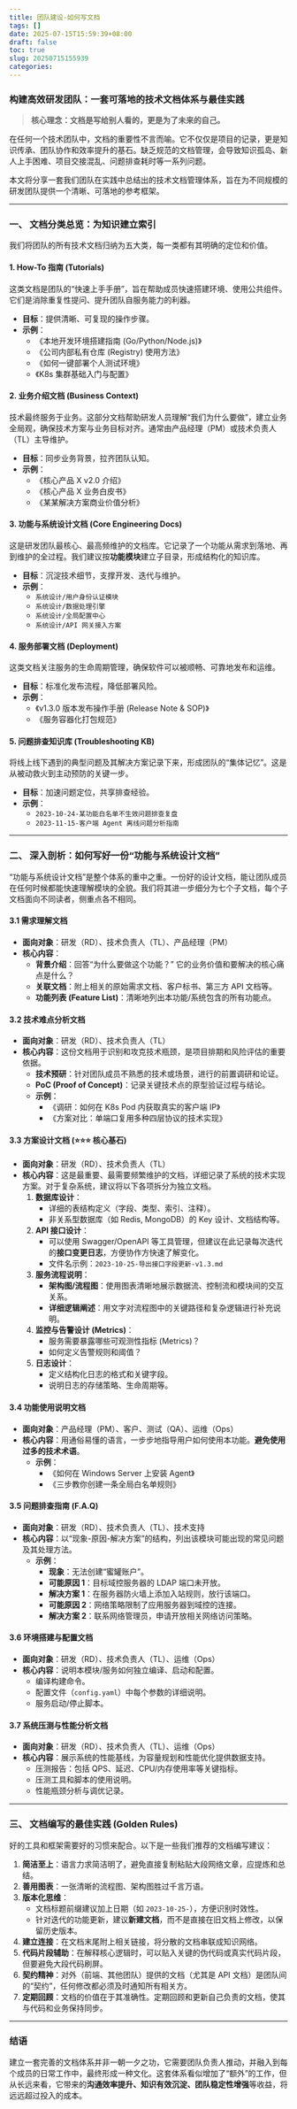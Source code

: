 ```yaml
---
title: 团队建设-如何写文档
tags: []
date: 2025-07-15T15:59:39+08:00
draft: false
toc: true
slug: 20250715155939
categories:
---
```

### **构建高效研发团队：一套可落地的技术文档体系与最佳实践**

> **核心理念：文档是写给别人看的，更是为了未来的自己。**

在任何一个技术团队中，文档的重要性不言而喻。它不仅仅是项目的记录，更是知识传承、团队协作和效率提升的基石。缺乏规范的文档管理，会导致知识孤岛、新人上手困难、项目交接混乱、问题排查耗时等一系列问题。

本文将分享一套我们团队在实践中总结出的技术文档管理体系，旨在为不同规模的研发团队提供一个清晰、可落地的参考框架。

---

### **一、 文档分类总览：为知识建立索引**

我们将团队的所有技术文档归纳为五大类，每一类都有其明确的定位和价值。

#### **1. How-To 指南 (Tutorials)**
这类文档是团队的“快速上手手册”，旨在帮助成员快速搭建环境、使用公共组件。它们是消除重复性提问、提升团队自服务能力的利器。
*   **目标**：提供清晰、可复现的操作步骤。
*   **示例**：
    *   《本地开发环境搭建指南 (Go/Python/Node.js)》
    *   《公司内部私有仓库 (Registry) 使用方法》
    *   《如何一键部署个人测试环境》
    *   《K8s 集群基础入门与配置》

#### **2. 业务介绍文档 (Business Context)**
技术最终服务于业务。这部分文档帮助研发人员理解“我们为什么要做”，建立业务全局观，确保技术方案与业务目标对齐。通常由产品经理（PM）或技术负责人（TL）主导维护。
*   **目标**：同步业务背景，拉齐团队认知。
*   **示例**：
    *   《核心产品 X v2.0 介绍》
    *   《核心产品 X 业务白皮书》
    *   《某某解决方案商业价值分析》

#### **3. 功能与系统设计文档 (Core Engineering Docs)**
这是研发团队最核心、最高频维护的文档库。它记录了一个功能从需求到落地、再到维护的全过程。我们建议按**功能模块**建立子目录，形成结构化的知识库。
*   **目标**：沉淀技术细节，支撑开发、迭代与维护。
*   **示例**：
    *   `系统设计/用户身份认证模块`
    *   `系统设计/数据处理引擎`
    *   `系统设计/全局配置中心`
    *   `系统设计/API 网关接入方案`

#### **4. 服务部署文档 (Deployment)**
这类文档关注服务的生命周期管理，确保软件可以被顺畅、可靠地发布和运维。
*   **目标**：标准化发布流程，降低部署风险。
*   **示例**：
    *   《v1.3.0 版本发布操作手册 (Release Note & SOP)》
    *   《服务容器化打包规范》

#### **5. 问题排查知识库 (Troubleshooting KB)**
将线上线下遇到的典型问题及其解决方案记录下来，形成团队的“集体记忆”。这是从被动救火到主动预防的关键一步。
*   **目标**：加速问题定位，共享排查经验。
*   **示例**：
    *   `2023-10-24-某功能白名单不生效问题排查复盘`
    *   `2023-11-15-客户端 Agent 离线问题分析指南`

---

### **二、 深入剖析：如何写好一份“功能与系统设计文档”**

“功能与系统设计文档”是整个体系的重中之重。一份好的设计文档，能让团队成员在任何时候都能快速理解模块的全貌。我们将其进一步细分为七个子文档，每个子文档面向不同读者，侧重点各不相同。

#### **3.1 需求理解文档**
*   **面向对象**：研发（RD）、技术负责人（TL）、产品经理（PM）
*   **核心内容**：
    *   **背景介绍**：回答“为什么要做这个功能？” 它的业务价值和要解决的核心痛点是什么？
    *   **关联文档**：附上相关的原始需求文档、客户标书、第三方 API 文档等。
    *   **功能列表 (Feature List)**：清晰地列出本功能/系统包含的所有功能点。

#### **3.2 技术难点分析文档**
*   **面向对象**：研发（RD）、技术负责人（TL）
*   **核心内容**：这份文档用于识别和攻克技术瓶颈，是项目排期和风险评估的重要依据。
    *   **技术预研**：针对团队成员不熟悉的技术或场景，进行的前置调研和论证。
    *   **PoC (Proof of Concept)**：记录关键技术点的原型验证过程与结论。
    *   **示例**：
        *   《调研：如何在 K8s Pod 内获取真实的客户端 IP》
        *   《方案对比：单端口复用多种四层协议的技术实现》

#### **3.3 方案设计文档 (⭐️⭐️⭐️ 核心基石)**
*   **面向对象**：研发（RD）、技术负责人（TL）
*   **核心内容**：这是最重要、最需要频繁维护的文档，详细记录了系统的技术实现方案。对于复杂系统，建议将以下各项拆分为独立文档。
    1.  **数据库设计**：
        *   详细的表结构定义（字段、类型、索引、注释）。
        *   非关系型数据库（如 Redis, MongoDB）的 Key 设计、文档结构等。
    2.  **API 接口设计**：
        *   可以使用 Swagger/OpenAPI 等工具管理，但建议在此记录每次迭代的**接口变更日志**，方便协作方快速了解变化。
        *   文件名示例：`2023-10-25-导出接口字段更新-v1.3.md`
    3.  **服务流程说明**：
        *   **架构图/流程图**：使用图表清晰地展示数据流、控制流和模块间的交互关系。
        *   **详细逻辑阐述**：用文字对流程图中的关键路径和复杂逻辑进行补充说明。
    4.  **监控与告警设计 (Metrics)**：
        *   服务需要暴露哪些可观测性指标 (Metrics)？
        *   如何定义告警规则和阈值？
    5.  **日志设计**：
        *   定义结构化日志的格式和关键字段。
        *   说明日志的存储策略、生命周期等。

#### **3.4 功能使用说明文档**
*   **面向对象**：产品经理（PM）、客户、测试（QA）、运维（Ops）
*   **核心内容**：用通俗易懂的语言，一步步地指导用户如何使用本功能。**避免使用过多的技术术语**。
    *   **示例**：
        *   《如何在 Windows Server 上安装 Agent》
        *   《三步教你创建一条全局白名单规则》

#### **3.5 问题排查指南 (F.A.Q)**
*   **面向对象**：研发（RD）、技术负责人（TL）、技术支持
*   **核心内容**：以“现象-原因-解决方案”的结构，列出该模块可能出现的常见问题及其处理方法。
    *   **示例**：
        *   **现象**：无法创建“蜜罐账户”。
        *   **可能原因 1**：目标域控服务器的 LDAP 端口未开放。
        *   **解决方案 1**：在服务器防火墙上添加入站规则，放行该端口。
        *   **可能原因 2**：网络策略限制了应用服务器到域控的连接。
        *   **解决方案 2**：联系网络管理员，申请开放相关网络访问策略。

#### **3.6 环境搭建与配置文档**
*   **面向对象**：研发（RD）、技术负责人（TL）、运维（Ops）
*   **核心内容**：说明本模块/服务如何独立编译、启动和配置。
    *   编译构建命令。
    *   配置文件（`config.yaml`）中每个参数的详细说明。
    *   服务启动/停止脚本。

#### **3.7 系统压测与性能分析文档**
*   **面向对象**：研发（RD）、技术负责人（TL）、运维（Ops）
*   **核心内容**：展示系统的性能基线，为容量规划和性能优化提供数据支持。
    *   压测报告：包括 QPS、延迟、CPU/内存使用率等关键指标。
    *   压测工具和脚本的使用说明。
    *   性能瓶颈分析与调优记录。

---

### **三、 文档编写的最佳实践 (Golden Rules)**

好的工具和框架需要好的习惯来配合。以下是一些我们推荐的文档编写建议：

1.  **简洁至上**：语言力求简洁明了，避免直接复制粘贴大段网络文章，应提炼和总结。
2.  **善用图表**：一张清晰的流程图、架构图胜过千言万语。
3.  **版本化思维**：
    *   文档标题前缀建议加上日期（如 `2023-10-25-`），方便识别时效性。
    *   针对迭代的功能更新，建议**新建文档**，而不是直接在旧文档上修改，以保留历史版本。
4.  **建立连接**：在文档末尾附上相关链接，将分散的文档串联成知识网络。
5.  **代码片段辅助**：在解释核心逻辑时，可以贴入关键的伪代码或真实代码片段，但要避免大段代码刷屏。
6.  **契约精神**：对外（前端、其他团队）提供的文档（尤其是 API 文档）是团队间的“契约”，任何修改都必须及时通知所有相关方。
7.  **定期回顾**：文档的价值在于其准确性。定期回顾和更新自己负责的文档，使其与代码和业务保持同步。

---

### **结语**

建立一套完善的文档体系并非一朝一夕之功，它需要团队负责人推动，并融入到每个成员的日常工作中，最终形成一种文化。这套体系看似增加了“额外”的工作，但从长远来看，它带来的**沟通效率提升、知识有效沉淀、团队稳定性增强**等收益，将远远超过投入的成本。

<!--more-->